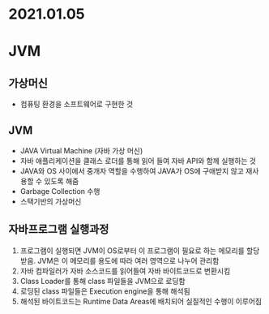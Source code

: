 2021.01.05
============

# JVM
## 가상머신
  - 컴퓨팅 환경을 소프트웨어로 구현한 것
## JVM
  - JAVA Virtual Machine (자바 가상 머신)
  - 자바 애플리케이션을 클래스 로더를 통해 읽어 들여 자바 API와 함께 실행하는 것
  - JAVA와 OS 사이에서 중개자 역할을 수행하여 JAVA가 OS에 구애받지 않고 재사용할 수 있도록 해줌
  - Garbage Collection 수행
  - 스택기반의 가상머신
 ## 자바프로그램 실행과정
  1. 프로그램이 실행되면 JVM이 OS로부터 이 프로그램이 필요로 하는 메모리를 할당받음. JVM은 이 메모리를 용도에 따라 여러 영역으로 나누어 관리함
  2. 자바 컴파일러가 자바 소스코드를 읽어들여 자바 바이트코드로 변환시킴
  3. Class Loader를 통해 class 파일들을 JVM으로 로딩함
  4. 로딩된 class 파일들은 Execution engine을 통해 해석됨
  5. 해석된 바이트코드는 Runtime Data Areas에 배치되어 실질적인 수행이 이루어짐
